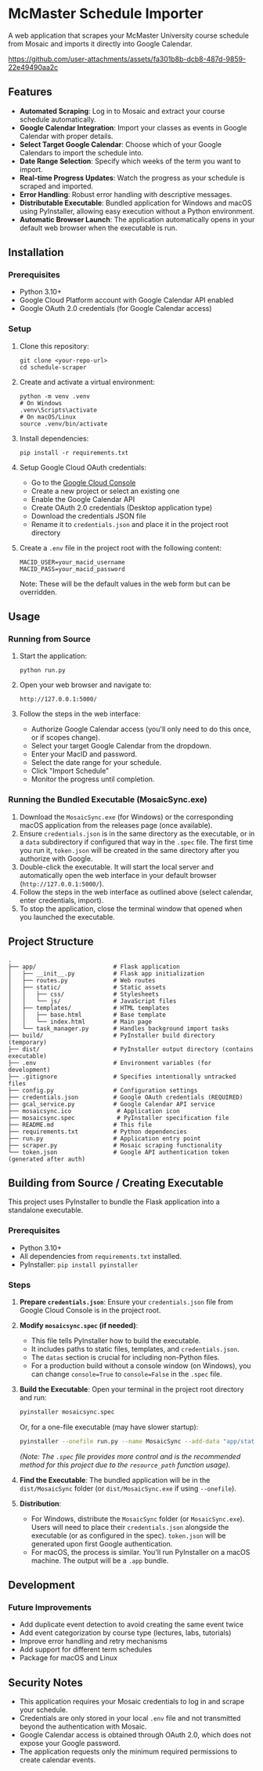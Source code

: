 # McMaster Schedule Importer

A web application that scrapes your McMaster University course schedule from Mosaic and imports it directly into Google Calendar.

https://github.com/user-attachments/assets/fa301b8b-dcb8-487d-9859-22e49490aa2c

## Features

- **Automated Scraping**: Log in to Mosaic and extract your course schedule automatically.
- **Google Calendar Integration**: Import your classes as events in Google Calendar with proper details.
- **Select Target Google Calendar**: Choose which of your Google Calendars to import the schedule into.
- **Date Range Selection**: Specify which weeks of the term you want to import.
- **Real-time Progress Updates**: Watch the progress as your schedule is scraped and imported.
- **Error Handling**: Robust error handling with descriptive messages.
- **Distributable Executable**: Bundled application for Windows and macOS using PyInstaller, allowing easy execution without a Python environment.
- **Automatic Browser Launch**: The application automatically opens in your default web browser when the executable is run.

## Installation

### Prerequisites

- Python 3.10+ 
- Google Cloud Platform account with Google Calendar API enabled
- Google OAuth 2.0 credentials (for Google Calendar access)

### Setup

1. Clone this repository:
   ```
   git clone <your-repo-url>
   cd schedule-scraper
   ```

2. Create and activate a virtual environment:
   ```
   python -m venv .venv
   # On Windows
   .venv\Scripts\activate
   # On macOS/Linux
   source .venv/bin/activate
   ```

3. Install dependencies:
   ```
   pip install -r requirements.txt
   ```

4. Setup Google Cloud OAuth credentials:
   - Go to the [Google Cloud Console](https://console.cloud.google.com/)
   - Create a new project or select an existing one
   - Enable the Google Calendar API
   - Create OAuth 2.0 credentials (Desktop application type)
   - Download the credentials JSON file
   - Rename it to `credentials.json` and place it in the project root directory

5. Create a `.env` file in the project root with the following content:
   ```
   MACID_USER=your_macid_username
   MACID_PASS=your_macid_password
   ```
   Note: These will be the default values in the web form but can be overridden.

## Usage

### Running from Source

1. Start the application:
   ```
   python run.py
   ```

2. Open your web browser and navigate to:
   ```
   http://127.0.0.1:5000/
   ```

3. Follow the steps in the web interface:
   - Authorize Google Calendar access (you'll only need to do this once, or if scopes change).
   - Select your target Google Calendar from the dropdown.
   - Enter your MacID and password.
   - Select the date range for your schedule.
   - Click "Import Schedule"
   - Monitor the progress until completion.

### Running the Bundled Executable (MosaicSync.exe)

1.  Download the `MosaicSync.exe` (for Windows) or the corresponding macOS application from the releases page (once available).
2.  Ensure `credentials.json` is in the same directory as the executable, or in a `data` subdirectory if configured that way in the `.spec` file. The first time you run it, `token.json` will be created in the same directory after you authorize with Google.
3.  Double-click the executable. It will start the local server and automatically open the web interface in your default browser (`http://127.0.0.1:5000/`).
4.  Follow the steps in the web interface as outlined above (select calendar, enter credentials, import).
5.  To stop the application, close the terminal window that opened when you launched the executable.

## Project Structure

```
.
├── app/                      # Flask application
│   ├── __init__.py           # Flask app initialization
│   ├── routes.py             # Web routes
│   ├── static/               # Static assets
│   │   ├── css/              # Stylesheets
│   │   └── js/               # JavaScript files
│   ├── templates/            # HTML templates
│   │   ├── base.html         # Base template
│   │   └── index.html        # Main page
│   └── task_manager.py       # Handles background import tasks
├── build/                    # PyInstaller build directory (temporary)
├── dist/                     # PyInstaller output directory (contains executable)
├── .env                      # Environment variables (for development)
├── .gitignore                # Specifies intentionally untracked files
├── config.py                 # Configuration settings
├── credentials.json          # Google OAuth credentials (REQUIRED)
├── gcal_service.py           # Google Calendar API service
├── mosaicsync.ico             # Application icon
├── mosaicsync.spec            # PyInstaller specification file
├── README.md                 # This file
├── requirements.txt          # Python dependencies
├── run.py                    # Application entry point
├── scraper.py                # Mosaic scraping functionality
└── token.json                # Google API authentication token (generated after auth)
```

## Building from Source / Creating Executable

This project uses PyInstaller to bundle the Flask application into a standalone executable.

### Prerequisites

- Python 3.10+
- All dependencies from `requirements.txt` installed.
- PyInstaller: `pip install pyinstaller`

### Steps

1.  **Prepare `credentials.json`**: Ensure your `credentials.json` file from Google Cloud Console is in the project root.
2.  **Modify `mosaicsync.spec` (if needed)**:
    *   This file tells PyInstaller how to build the executable.
    *   It includes paths to static files, templates, and `credentials.json`.
    *   The `datas` section is crucial for including non-Python files.
    *   For a production build without a console window (on Windows), you can change `console=True` to `console=False` in the `.spec` file.
3.  **Build the Executable**:
    Open your terminal in the project root directory and run:
    ```bash
    pyinstaller mosaicsync.spec
    ```
    Or, for a one-file executable (may have slower startup):
    ```bash
    pyinstaller --onefile run.py --name MosaicSync --add-data "app/static:app/static" --add-data "app/templates:app/templates" --add-data "credentials.json:." --add-data "mosaicsync.ico:." --windowed --icon=mosaicsync.ico
    ```
    *(Note: The `.spec` file provides more control and is the recommended method for this project due to the `resource_path` function usage).*

4.  **Find the Executable**:
    The bundled application will be in the `dist/MosaicSync` folder (or `dist/MosaicSync.exe` if using `--onefile`).

5.  **Distribution**:
    *   For Windows, distribute the `MosaicSync` folder (or `MosaicSync.exe`). Users will need to place their `credentials.json` alongside the executable (or as configured in the spec). `token.json` will be generated upon first Google authentication.
    *   For macOS, the process is similar. You'll run PyInstaller on a macOS machine. The output will be a `.app` bundle.

## Development

### Future Improvements

- Add duplicate event detection to avoid creating the same event twice
- Add event categorization by course type (lectures, labs, tutorials)
- Improve error handling and retry mechanisms
- Add support for different term schedules
- Package for macOS and Linux

## Security Notes

- This application requires your Mosaic credentials to log in and scrape your schedule.
- Credentials are only stored in your local `.env` file and not transmitted beyond the authentication with Mosaic.
- Google Calendar access is obtained through OAuth 2.0, which does not expose your Google password.
- The application requests only the minimum required permissions to create calendar events.
